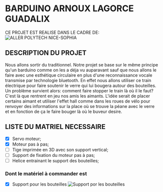 # BARDUINO ARNOUX LAGORCE GUADALIX
CE PROJET EST REALISE DANS LE CADRE DE:
![ALLER POLYTECH NICE-SOPHIA](http://unice.fr/formation/formation-initiale/epuing54/++resource++unice.gof.images/logos/epu.png)

## DESCRIPTION DU PROJET
  Nous allons sortir du traditionnel. Notre projet se base sur le même principe qu'un barduino comme on les a déja vu auparavant
sauf que nous allons le faire avec une esthétique circulaire en plus d'une reconnaissance vocale transmise par technologie
bluetooth.
  En effet nous allons utiliser ce train électrique pour faire soutenir le verre qui lui bougera autour des bouteilles. Un problème
survient alors: comment faire stopper le train là où il le faut? C'est là que rentrent en jeu nos amis les aimants. L'idée serait
de placer certains aimant et utiliser l'effet hall comme dans les roues de vélo pour renvoyer des informations sur la place où se trouve la péane avec le verre et en fonction de ça le faire bouger là où le buveur desire.

## LISTE DU MATRIEL NECESSAIRE
  - [x] Servo moteur;
  - [x] Moteur pas à pas;
  - [ ] Tige imprimée en 3D avec son support vertical;
  - [ ] Support de fixation du moteur pas à pas;
  - [ ] Helice entrainant le support des bouteilles;
  ### Dont le matériel à commander est
  - [x] Support pour les bouteilles
  ![Support por les bouteilles](https://pmcdn.priceminister.com/photo/1138043004.jpg "Support por les bouteilles")
